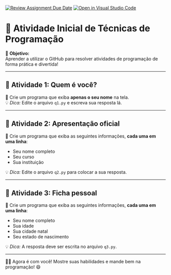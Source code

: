 [![Review Assignment Due Date](https://classroom.github.com/assets/deadline-readme-button-22041afd0340ce965d47ae6ef1cefeee28c7c493a6346c4f15d667ab976d596c.svg)](https://classroom.github.com/a/tWLkEBJN)
[![Open in Visual Studio Code](https://classroom.github.com/assets/open-in-vscode-2e0aaae1b6195c2367325f4f02e2d04e9abb55f0b24a779b69b11b9e10269abc.svg)](https://classroom.github.com/online_ide?assignment_repo_id=19087222&assignment_repo_type=AssignmentRepo)
# 🚀 Atividade Inicial de Técnicas de Programação

🎯 **Objetivo:**  
Aprender a utilizar o GitHub para resolver atividades de programação de forma prática e divertida!

---

## 🧠 Atividade 1: Quem é você?

📌 Crie um programa que exiba **apenas o seu nome** na tela.  
💡 *Dica:* Edite o arquivo `q1.py` e escreva sua resposta lá.

---

## 🧠 Atividade 2: Apresentação oficial

📌 Crie um programa que exiba as seguintes informações, **cada uma em uma linha**:
- Seu nome completo
- Seu curso
- Sua instituição

💡 *Dica:* Edite o arquivo `q2.py` para colocar a sua resposta.

---

## 🧠 Atividade 3: Ficha pessoal

📌 Crie um programa que exiba as seguintes informações, **cada uma em uma linha**:
- Seu nome completo
- Sua idade
- Sua cidade natal
- Seu estado de nascimento

💡 *Dica:* A resposta deve ser escrita no arquivo `q3.py`.

---

👩‍💻 Agora é com você! Mostre suas habilidades e mande bem na programação! 😄
